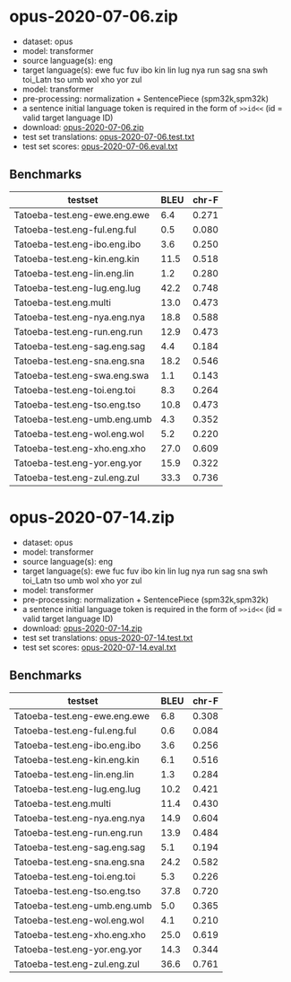 # opus-2020-07-06.zip

* dataset: opus
* model: transformer
* source language(s): eng
* target language(s): ewe fuc fuv ibo kin lin lug nya run sag sna swh toi_Latn tso umb wol xho yor zul
* model: transformer
* pre-processing: normalization + SentencePiece (spm32k,spm32k)
* a sentence initial language token is required in the form of `>>id<<` (id = valid target language ID)
* download: [opus-2020-07-06.zip](https://object.pouta.csc.fi/Tatoeba-MT-models/eng-alv/opus-2020-07-06.zip)
* test set translations: [opus-2020-07-06.test.txt](https://object.pouta.csc.fi/Tatoeba-MT-models/eng-alv/opus-2020-07-06.test.txt)
* test set scores: [opus-2020-07-06.eval.txt](https://object.pouta.csc.fi/Tatoeba-MT-models/eng-alv/opus-2020-07-06.eval.txt)

## Benchmarks

| testset               | BLEU  | chr-F |
|-----------------------|-------|-------|
| Tatoeba-test.eng-ewe.eng.ewe 	| 6.4 	| 0.271 |
| Tatoeba-test.eng-ful.eng.ful 	| 0.5 	| 0.080 |
| Tatoeba-test.eng-ibo.eng.ibo 	| 3.6 	| 0.250 |
| Tatoeba-test.eng-kin.eng.kin 	| 11.5 	| 0.518 |
| Tatoeba-test.eng-lin.eng.lin 	| 1.2 	| 0.280 |
| Tatoeba-test.eng-lug.eng.lug 	| 42.2 	| 0.748 |
| Tatoeba-test.eng.multi 	| 13.0 	| 0.473 |
| Tatoeba-test.eng-nya.eng.nya 	| 18.8 	| 0.588 |
| Tatoeba-test.eng-run.eng.run 	| 12.9 	| 0.473 |
| Tatoeba-test.eng-sag.eng.sag 	| 4.4 	| 0.184 |
| Tatoeba-test.eng-sna.eng.sna 	| 18.2 	| 0.546 |
| Tatoeba-test.eng-swa.eng.swa 	| 1.1 	| 0.143 |
| Tatoeba-test.eng-toi.eng.toi 	| 8.3 	| 0.264 |
| Tatoeba-test.eng-tso.eng.tso 	| 10.8 	| 0.473 |
| Tatoeba-test.eng-umb.eng.umb 	| 4.3 	| 0.352 |
| Tatoeba-test.eng-wol.eng.wol 	| 5.2 	| 0.220 |
| Tatoeba-test.eng-xho.eng.xho 	| 27.0 	| 0.609 |
| Tatoeba-test.eng-yor.eng.yor 	| 15.9 	| 0.322 |
| Tatoeba-test.eng-zul.eng.zul 	| 33.3 	| 0.736 |

# opus-2020-07-14.zip

* dataset: opus
* model: transformer
* source language(s): eng
* target language(s): ewe fuc fuv ibo kin lin lug nya run sag sna swh toi_Latn tso umb wol xho yor zul
* model: transformer
* pre-processing: normalization + SentencePiece (spm32k,spm32k)
* a sentence initial language token is required in the form of `>>id<<` (id = valid target language ID)
* download: [opus-2020-07-14.zip](https://object.pouta.csc.fi/Tatoeba-MT-models/eng-alv/opus-2020-07-14.zip)
* test set translations: [opus-2020-07-14.test.txt](https://object.pouta.csc.fi/Tatoeba-MT-models/eng-alv/opus-2020-07-14.test.txt)
* test set scores: [opus-2020-07-14.eval.txt](https://object.pouta.csc.fi/Tatoeba-MT-models/eng-alv/opus-2020-07-14.eval.txt)

## Benchmarks

| testset               | BLEU  | chr-F |
|-----------------------|-------|-------|
| Tatoeba-test.eng-ewe.eng.ewe 	| 6.8 	| 0.308 |
| Tatoeba-test.eng-ful.eng.ful 	| 0.6 	| 0.084 |
| Tatoeba-test.eng-ibo.eng.ibo 	| 3.6 	| 0.256 |
| Tatoeba-test.eng-kin.eng.kin 	| 6.1 	| 0.516 |
| Tatoeba-test.eng-lin.eng.lin 	| 1.3 	| 0.284 |
| Tatoeba-test.eng-lug.eng.lug 	| 10.2 	| 0.421 |
| Tatoeba-test.eng.multi 	| 11.4 	| 0.430 |
| Tatoeba-test.eng-nya.eng.nya 	| 14.9 	| 0.604 |
| Tatoeba-test.eng-run.eng.run 	| 13.9 	| 0.484 |
| Tatoeba-test.eng-sag.eng.sag 	| 5.1 	| 0.194 |
| Tatoeba-test.eng-sna.eng.sna 	| 24.2 	| 0.582 |
| Tatoeba-test.eng-toi.eng.toi 	| 5.3 	| 0.226 |
| Tatoeba-test.eng-tso.eng.tso 	| 37.8 	| 0.720 |
| Tatoeba-test.eng-umb.eng.umb 	| 5.0 	| 0.365 |
| Tatoeba-test.eng-wol.eng.wol 	| 4.1 	| 0.210 |
| Tatoeba-test.eng-xho.eng.xho 	| 25.0 	| 0.619 |
| Tatoeba-test.eng-yor.eng.yor 	| 14.3 	| 0.344 |
| Tatoeba-test.eng-zul.eng.zul 	| 36.6 	| 0.761 |

